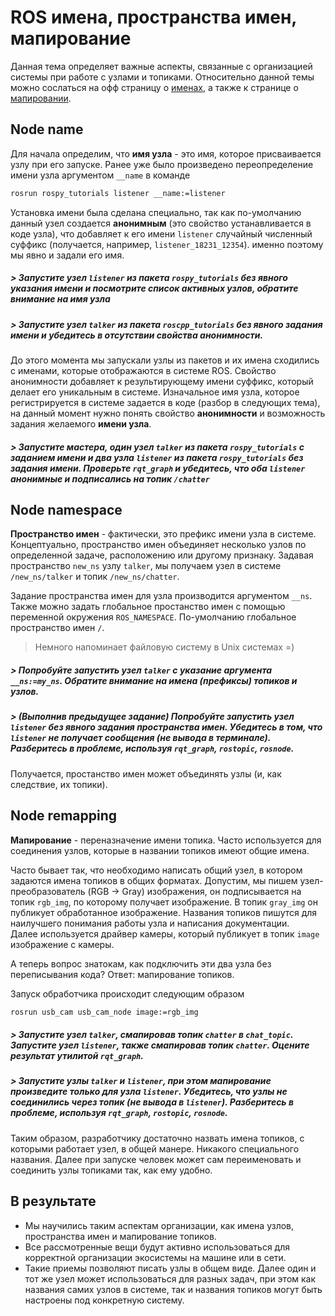 # ROS имена, пространства имен, мапирование

Данная тема определяет важные аспекты, связанные с организацией системы при работе с узлами и топиками. Относительно данной темы можно сослаться на офф страницу о [именах](http://wiki.ros.org/Names), а также к странице о [мапировании](http://wiki.ros.org/Remapping%20Arguments).

## Node name

Для начала определим, что __имя узла__ - это имя, которое присваивается узлу при его запуске. Ранее уже было произведено переопределение имени узла аргументом `__name` в команде
```bash
rosrun rospy_tutorials listener __name:=listener
```

Установка имени была сделана специально, так как по-умолчанию данный узел создается __анонимным__ (это свойство устанавливается в коде узла), что добавляет к его имени `listener` случайный численный суффикс (получается, например, `listener_18231_12354`). именно поэтому мы явно и задали его имя.

##### > Запустите узел `listener` из пакета `rospy_tutorials` без явного указания имени и посмотрите список активных узлов, обратите внимание на имя узла

##### > Запустите узел `talker` из пакета `roscpp_tutorials` без явного задания имени и убедитесь в отсутствии свойства анонимности. 

До этого момента мы запускали узлы из пакетов и их имена сходились с именами, которые отображаются в системе ROS. Свойство анонимности добавляет к результирующему имени суффикс, который делает его уникальным в системе. Изначальное имя узла, которое регистрируется в системе задается в коде (разбор в следующих тема), на данный момент нужно понять свойство __анонимности__ и возможность задания желаемого __имени узла__.

##### > Запустите мастера, один узел `talker` из пакета `rospy_tutorials` с заданием имени и два узла `listener` из пакета `rospy_tutorials` без задания имени. Проверьте `rqt_graph` и убедитесь, что оба `listener` анонимные и подписались на топик `/chatter`

## Node namespace

__Пространство имен__ - фактически, это префикс имени узла в системе. Концептуально, пространство имен объединяет несколько узлов по определенной задаче, расположению или другому признаку. Задавая пространство `new_ns` узлу `talker`, мы получаем узел в системе `/new_ns/talker` и топик `/new_ns/chatter`.

Задание пространства имен для узла производится аргументом `__ns`. Также можно задать глобальное простанство имен с помощью переменной окружения `ROS_NAMESPACE`. По-умолчанию глобальное пространство имен `/`.

> Немного напоминает файловую систему в Unix системах =)

##### > Попробуйте запустить узел `talker` с указание аргумента `__ns:=my_ns`. Обратите внимание на имена (префиксы) топиков и узлов.
##### > (Выполнив предыдущее задание) Попробуйте запустить узел `listener` без явного задания пространства имен. Убедитесь в том, что `listener` не получает сообщения (не вывода в терминале). Разберитесь в проблеме, используя `rqt_graph`, `rostopic`, `rosnode`.

Получается, простанство имен может объединять узлы (и, как следствие, их топики).

## Node remapping

__Мапирование__ - переназначение имени топика. Часто используется для соединения узлов, которые в названии топиков имеют общие имена.

Часто бывает так, что необходимо написать общий узел, в котором задаются имена топиков в общих форматах. Допустим, мы пишем узел-преобразователь (RGB -> Gray) изображения, он подписывается на топик `rgb_img`, по которому получает изображение. В топик `gray_img` он публикует обработанное изображение. Названия топиков пишутся для наилучшего понимания работы узла и написания документации.  
Далее используется драйвер камеры, который публикует в топик `image` изображение с камеры.  

А теперь вопрос знатокам, как подключить эти два узла без переписывания кода? Ответ: мапирование топиков.

Запуск обработчика происходит следующим образом
```bash
rosrun usb_cam usb_cam_node image:=rgb_img
```

##### > Запустите узел `talker`, смапировав топик `chatter` в `chat_topic`. Запустите узел `listener`, также смапировав топик `chatter`. Оцените результат утилитой `rqt_graph`.

##### > Запустите узлы `talker` и `listener`, при этом мапирование произведите только для узла `listener`. Убедитесь, что узлы не соединились через топик (не вывода в `listener`). Разберитесь в проблеме, используя `rqt_graph`, `rostopic`, `rosnode`.

Таким образом, разработчику достаточно назвать имена топиков, с которыми работает узел, в общей манере. Никакого специального названия. Далее при запуске человек может сам переименовать и соединить узлы топиками так, как ему удобно.

## В результате

- Мы научились таким аспектам организации, как имена узлов, пространства имен и мапирование топиков.
- Все рассмотренные вещи будут активно использоваться для корректной организации экосистемы на машине или в сети.
- Такие приемы позволяют писать узлы в общем виде. Далее один и тот же узел может использоваться для разных задач, при этом как названия самих узлов в системе, так и названия топиков могут быть настроены под конкретную систему.
